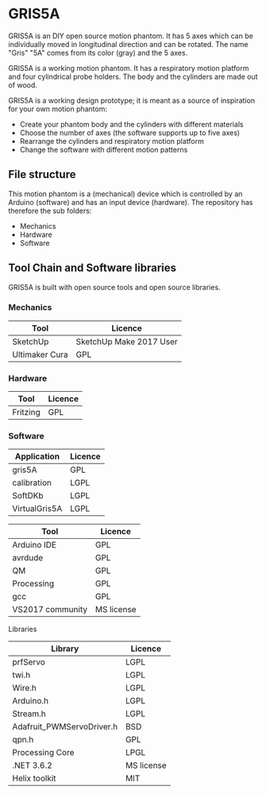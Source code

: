 # GRIS5A
GRIS5A is an DIY open source motion phantom. It has 5 axes which can be individually moved in longitudinal direction and can be rotated.
The name "Gris" "5A" comes from its color (gray) and the 5 axes. 

GRIS5A is a working motion phantom. It has a respiratory motion platform and four cylindrical probe holders. The body and the cylinders are made out of wood.

GRIS5A is a working design prototype; it is meant as a source of inspiration for your own motion phantom:

 - Create your phantom body and the cylinders with different materials
 - Choose the number of axes (the software supports up to five axes)
 - Rearrange the cylinders and  respiratory motion platform
 - Change the software with different motion patterns

## File structure
This motion phantom is a (mechanical) device which is controlled by an Arduino (software) and has an input device (hardware).
The repository has therefore the sub folders:

- Mechanics
- Hardware
- Software

## Tool Chain and Software libraries

GRIS5A is built with open source tools and open source libraries.

### Mechanics

Tool | Licence
---- | -------
SketchUp | SketchUp Make 2017 User
Ultimaker Cura | GPL

### Hardware

Tool | Licence
---- | -------
 Fritzing | GPL

### Software

Application | Licence
----------- | -------
gris5A | GPL
calibration | LGPL
SoftDKb | LGPL
VirtualGris5A  | LGPL

Tool | Licence
---- | -------
Arduino IDE | GPL
avrdude | GPL
QM | GPL
Processing | GPL
gcc | GPL
VS2017 community | MS license

Libraries

Library | Licence
------- | -------
prfServo | LGPL
twi.h | LGPL
Wire.h | LGPL
Arduino.h | LGPL
Stream.h | LGPL
Adafruit_PWMServoDriver.h | BSD
qpn.h | GPL
Processing Core | LPGL
.NET 3.6.2 | MS license
Helix toolkit | MIT
